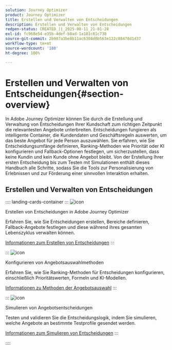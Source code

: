 ```yaml
---
solution: Journey Optimizer
product: Journey Optimizer
title: Erstellen und Verwalten von Entscheidungen
description: Erstellen und Verwalten von Entscheidungen
redpen-status: CREATED_||_2025-08-11_21-01-28
exl-id: fc968e54-e35b-4def-b8ad-1a181c81c738
source-git-commit: 2b907a3be8b11ac6308d0b563e122c88478d1d37
workflow-type: tm+mt
source-wordcount: '188'
ht-degree: 100%

---
```


# Erstellen und Verwalten von Entscheidungen{#section-overview}

In Adobe Journey Optimizer können Sie durch die Erstellung und Verwaltung von Entscheidungen Ihrer Kundschaft zum richtigen Zeitpunkt die relevantesten Angebote unterbreiten. Entscheidungen fungieren als intelligente Container, die Kundendaten und Geschäftsregeln auswerten, um das beste Angebot für jede Person auszuwählen. Sie erfahren, wie Sie Entscheidungsumfänge definieren, Ranking-Methoden wie Priorität oder KI konfigurieren und Fallback-Optionen festlegen, um sicherzustellen, dass keine Kundin und kein Kunde ohne Angebot bleibt. Von der Erstellung Ihrer ersten Entscheidung bis zum Testen mit Simulationen enthält dieses Handbuch alle Schritte, sodass Sie die Tools zur Personalisierung von Erlebnissen und zur Förderung einer sinnvollen Interaktion erhalten.

## Erstellen und Verwalten von Entscheidungen

:::: landing-cards-container
:::
![icon](https://cdn.experienceleague.adobe.com/icons/circle-play.svg)

Erstellen von Entscheidungen in Adobe Journey Optimizer

Erfahren Sie, wie Sie Entscheidungen erstellen, Bereiche definieren, Fallback-Angebote festlegen und diese während ihres gesamten Lebenszyklus verwalten können.

[Informationen zum Erstellen von Entscheidungen](../using/offers/offer-activities/create-offer-activities.md)
:::

:::
![icon](https://cdn.experienceleague.adobe.com/icons/gear.svg)

Konfigurieren von Angebotsauswahlmethoden

Erfahren Sie, wie Sie Ranking-Methoden für Entscheidungen konfigurieren, einschließlich Prioritätswerten, Formeln und KI-Modellen.

[Informationen zu Methoden der Angebotsauswahl](../using/offers/offer-activities/configure-offer-selection.md)
:::

:::
![icon](https://cdn.experienceleague.adobe.com/icons/code-branch.svg)

Simulieren von Angebotsentscheidungen

Testen und validieren Sie die Entscheidungslogik, indem Sie simulieren, welche Angebote an bestimmte Testprofile gesendet werden.

[Informationen zum Simulieren von Entscheidungen](../using/offers/offer-activities/simulation.md)
:::

::::
